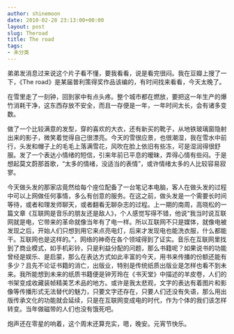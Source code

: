 ```yaml
---
author: shinemoon
date: 2010-02-28 23:13:00+00:00
layout: post
slug: Theroad
title: The road
tags:
- 未分类
---
```


  
  
弟弟发消息过来说这个片子看不懂，要我看看，说是看完很闷。我在豆瓣上搜了一下，《The road》是某届普利策得奖作品该编的，有时间找来看看，今天太晚了。  
  
在雪里走了一刻钟，回到家中有点头疼。整个城市都在燃放，要把这一年生产的爆竹消耗干净，这东西存放不安全，而且一存便是一年，一年时间太长，会有诸多变数。  
  
做了一个比较满意的发型，穿的喜欢的大衣，还有新买的靴子，从地铁玻璃窗隐射出来的影子，微笑着觉得自己很漂亮。今天的雪很应景，也很潮湿，我在雪水中前行，头发和帽子上的毛毛上落满雪花，风吹在脸上依旧有些冻，可是湿润得很舒服。发了一个表达小情绪的短信，引来年前已平息的暧昧，弄得心情有些闷。于是想起莫文蔚那首歌，“太多的情绪，没适当的表情”，或许情绪太多的人比较容易寂寥。  
  
今天做头发的那家店竟然给每个座位配备了一台笔记本电脑，客人在做头发的过程中可以上网做任何事情，多么有创意的服务。在这之前，做头发是一个需要长时间等待，或者和理发师聊天，或者翻看无聊杂志的过程。上一期的南周，高晓松的一篇文章《互联网是音乐的朋友还是敌人》，个人感觉写得不错，他说“我当时说互联网就是电，它带来的革命就像当年有了电一样。所以互联网不只是媒体，就像电被发现之后，开始人们只想到用它来点亮电灯，后来才发现电也能洗衣服，什么都能干。互联网也是这样的。”，网络的神奇在各个领域得到了证实。音乐在互联网里找到了商业模式，如手机彩铃，只是利益分配的问题，那么书籍呢？如果说书的功能曾经是娱乐、是启蒙，那么在表达方式如此丰富的今天，用书来传播的份额还能有多少？且先不论证书籍的消亡，出版业，特别是传统纸质出版业是怎样也看不到未来。我所能想到未来的纸质书籍便是钟芳玲在《书天堂》中描述的羊皮卷，人们的书架变成收藏装帧精美艺术品的地方。或许是我太悲观，文字的表达有着图片和影像等传播形式无法替代的魅力，只要文字还存在，只要人们还没有失语，那么用出版传承文化的功能就会延续，只是在互联网变成电的时代，作为个体的我们该怎样转变。当年做磁带的人们也没有饿死吧。  
  
炮声还在零星的响着，这个周末还算充实，嗯，晚安。元宵节快乐。  
  

